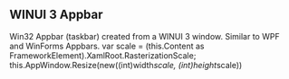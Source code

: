 ## WINUI 3 Appbar
Win32 Appbar (taskbar) created from a WINUI 3 window. Similar to WPF and WinForms Appbars.
var scale = (this.Content as FrameworkElement).XamlRoot.RasterizationScale;
this.AppWindow.Resize(new((int)width*scale, (int)height*scale))